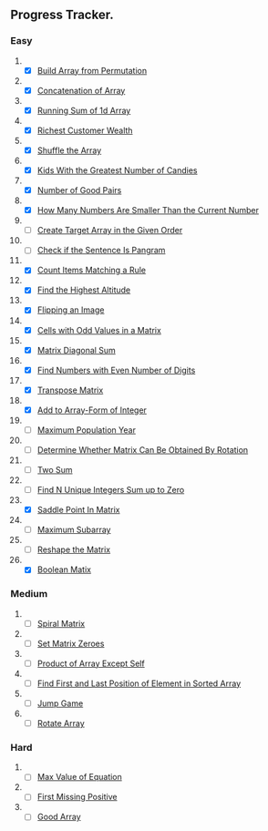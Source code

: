 

## Progress Tracker.

### Easy 

1. -[x] [Build Array from Permutation](https://leetcode.com/problems/build-array-from-permutation/)
2. -[x] [Concatenation of Array](https://leetcode.com/problems/concatenation-of-array/)
3. -[x] [Running Sum of 1d Array](https://leetcode.com/problems/running-sum-of-1d-array/)
4. -[x] [Richest Customer Wealth](https://leetcode.com/problems/richest-customer-wealth/)
5. -[x] [Shuffle the Array](https://leetcode.com/problems/shuffle-the-array/)
6. -[x] [Kids With the Greatest Number of Candies](https://leetcode.com/problems/kids-with-the-greatest-number-of-candies/)
7. -[x] [Number of Good Pairs](https://leetcode.com/problems/number-of-good-pairs/)
8. -[x] [How Many Numbers Are Smaller Than the Current Number](https://leetcode.com/problems/how-many-numbers-are-smaller-than-the-current-number/)
9. -[ ] [Create Target Array in the Given Order](https://leetcode.com/problems/create-target-array-in-the-given-order/)
10. -[ ] [Check if the Sentence Is Pangram](https://leetcode.com/problems/check-if-the-sentence-is-pangram/)
11. -[x] [Count Items Matching a Rule](https://leetcode.com/problems/count-items-matching-a-rule/)
12. -[x] [Find the Highest Altitude](https://leetcode.com/problems/find-the-highest-altitude/)
13. -[x] [Flipping an Image](https://leetcode.com/problems/flipping-an-image/)
14. -[x] [Cells with Odd Values in a Matrix](https://leetcode.com/problems/cells-with-odd-values-in-a-matrix/)
15. -[x] [Matrix Diagonal Sum](https://leetcode.com/problems/matrix-diagonal-sum/)
16. -[x] [Find Numbers with Even Number of Digits](https://leetcode.com/problems/find-numbers-with-even-number-of-digits/)
17. -[x] [Transpose Matrix](https://leetcode.com/problems/transpose-matrix/)
18. -[x] [Add to Array-Form of Integer](https://leetcode.com/problems/add-to-array-form-of-integer/)
19. -[ ] [Maximum Population Year](https://leetcode.com/problems/maximum-population-year/)
20. -[ ] [Determine Whether Matrix Can Be Obtained By Rotation](https://leetcode.com/problems/determine-whether-matrix-can-be-obtained-by-rotation/)
21. -[ ] [Two Sum](https://leetcode.com/problems/two-sum/)
22. -[ ] [Find N Unique Integers Sum up to Zero](https://leetcode.com/problems/find-n-unique-integers-sum-up-to-zero/)
23. -[x] [Saddle Point In Matrix](https://leetcode.com/problems/lucky-numbers-in-a-matrix/)
24. -[ ] [Maximum Subarray](https://leetcode.com/problems/maximum-subarray/)
25. -[ ] [Reshape the Matrix](https://leetcode.com/problems/reshape-the-matrix/)
26. -[x] [Boolean Matix](https://practice.geeksforgeeks.org/problems/boolean-matrix-problem-1587115620/1)

### Medium
1. -[ ] [Spiral Matrix](https://leetcode.com/problems/spiral-matrix/)
2. -[ ] [Set Matrix Zeroes](https://leetcode.com/problems/set-matrix-zeroes/)
3. -[ ] [Product of Array Except Self](https://leetcode.com/problems/product-of-array-except-self/)
4. -[ ] [Find First and Last Position of Element in Sorted Array](https://leetcode.com/problems/find-first-and-last-position-of-element-in-sorted-array/)
5. -[ ] [Jump Game](https://leetcode.com/problems/jump-game/)
6. -[ ] [Rotate Array](https://leetcode.com/problems/rotate-array/)

### Hard
1. -[ ] [Max Value of Equation](https://leetcode.com/problems/max-value-of-equation/)
2. -[ ] [First Missing Positive](https://leetcode.com/problems/first-missing-positive/)
3. -[ ] [Good Array](https://leetcode.com/problems/check-if-it-is-a-good-array/)
